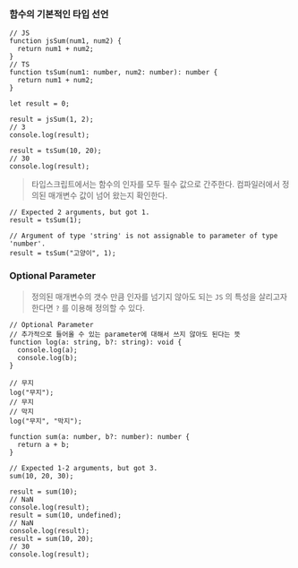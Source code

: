 ### 함수의 기본적인 타입 선언

```tsx
// JS
function jsSum(num1, num2) {
  return num1 + num2;
}
// TS
function tsSum(num1: number, num2: number): number {
  return num1 + num2;
}

let result = 0;

result = jsSum(1, 2);
// 3
console.log(result);

result = tsSum(10, 20);
// 30
console.log(result);
```

> 타입스크립트에서는 함수의 인자를 모두 필수 값으로 간주한다.
> 컴파일러에서 정의된 매개변수 값이 넘어 왔는지 확인한다.

```tsx
// Expected 2 arguments, but got 1.
result = tsSum(1);

// Argument of type 'string' is not assignable to parameter of type 'number'.
result = tsSum("고양이", 1);
```

### Optional Parameter

> 정의된 매개변수의 갯수 만큼 인자를 넘기지 않아도 되는 `JS` 의 특성을 살리고자 한다면
> `?` 를 이용해 정의할 수 있다.

```tsx
// Optional Parameter
// 추가적으로 들어올 수 있는 parameter에 대해서 쓰지 않아도 된다는 뜻
function log(a: string, b?: string): void {
  console.log(a);
  console.log(b);
}

// 무지
log("무지");
// 무지
// 막지
log("무지", "막지");

function sum(a: number, b?: number): number {
  return a + b;
}

// Expected 1-2 arguments, but got 3.
sum(10, 20, 30);

result = sum(10);
// NaN
console.log(result);
result = sum(10, undefined);
// NaN
console.log(result);
result = sum(10, 20);
// 30
console.log(result);
```
